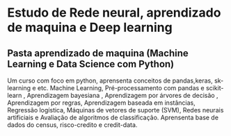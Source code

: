 # Estudo de Rede neural, aprendizado de maquina e Deep learning

## Pasta aprendizado de maquina (Machine Learning e Data Science com Python)
Um curso com foco em python, aprensenta conceitos de pandas,keras, sk-learning e etc. Machine Learning, Pré-processamento com pandas e scikit-learn , Aprendizagem bayesiana , Aprendizagem por árvores de decisão , Aprendizagem por regras, Aprendizagem baseada em instâncias, Regressão logística, Máquinas de vetores de suporte (SVM), Redes neurais artificiais e Avaliação de algoritmos de classificação. Aprensenta base de dados do census, risco-credito e credit-data.

